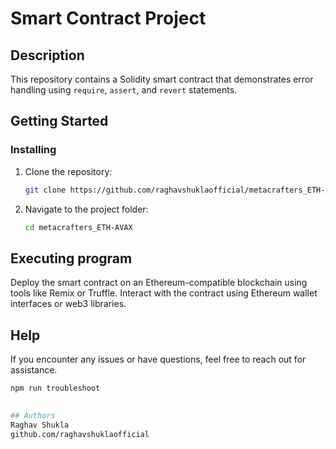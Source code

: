 # Smart Contract Project

## Description

This repository contains a Solidity smart contract that demonstrates error handling using `require`, `assert`, and `revert` statements.

## Getting Started

### Installing

1. Clone the repository:
   ```bash
   git clone https://github.com/raghavshuklaofficial/metacrafters_ETH-AVAX.git
2. Navigate to the project folder:
   ```bash
   cd metacrafters_ETH-AVAX

## Executing program
Deploy the smart contract on an Ethereum-compatible blockchain using tools like Remix or Truffle.
Interact with the contract using Ethereum wallet interfaces or web3 libraries.

## Help
If you encounter any issues or have questions, feel free to reach out for assistance.
```bash
npm run troubleshoot
 

## Authors
Raghav Shukla
github.com/raghavshuklaofficial






